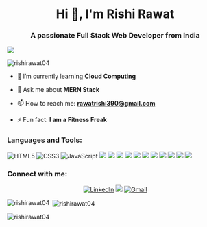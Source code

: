 <h1 align="center">Hi 👋, I'm Rishi Rawat</h1>
<h3 align="center">A passionate Full Stack Web Developer from India</h3>
<img src="https://images.hdqwalls.com/wallpapers/web-development-minimalism-bl.jpg"></img>

<p align="left"> <img src="https://komarev.com/ghpvc/?username=rishirawat04&label=Profile%20views&color=0e75b6&style=flat" alt="rishirawat04" /> </p>

- 🌱 I’m currently learning **Cloud Computing**

- 💬 Ask me about **MERN Stack**

- 📫 How to reach me: **rawatrishi390@gmail.com**

- ⚡ Fun fact: **I am a Fitness Freak**

<h3 align="left">Languages and Tools:</h3>
<p align="left">
  <img alt="HTML5" src="https://img.shields.io/badge/html5-%23E34F26.svg?&style=for-the-badge&logo=html5&logoColor=white" />
  <img alt="CSS3" src="https://img.shields.io/badge/css3-%231572B6.svg?&style=for-the-badge&logo=css3&logoColor=white" />
  <img alt="JavaScript" src="https://img.shields.io/badge/javascript-%23323330.svg?&style=for-the-badge&logo=javascript&logoColor=%23F7DF1E" />
  <img src="https://img.shields.io/badge/react_native%20-%2320232a.svg?&style=for-the-badge&logo=react&logoColor=%2361DAFB"/>
  <img src="https://img.shields.io/badge/react%20-%2320232a.svg?&style=for-the-badge&logo=react&logoColor=%2361DAFB"/>
  <img src="https://img.shields.io/badge/tailwindcss%20-%2338B2AC.svg?&style=for-the-badge&logo=tailwind-css&logoColor=white"/>
  <img src="https://img.shields.io/badge/redux%20-%23593d88.svg?&style=for-the-badge&logo=redux&logoColor=white"/>
  <img src="https://img.shields.io/badge/express.js%20-%23404d59.svg?&style=for-the-badge"/>
  <img src="https://img.shields.io/badge/node.js%20-%2343853D.svg?&style=for-the-badge&logo=node.js&logoColor=white"/>
  <img src="https://img.shields.io/badge/mongodb%20-%234ea94b.svg?&style=for-the-badge&logo=mongodb&logoColor=white"/>
  <img src="https://img.shields.io/badge/daisy_ui-%232a4d69.svg?&style=for-the-badge&logo=figma&logoColor=white"/>
  <img src="https://img.shields.io/badge/figma%20-%23F24E1E.svg?&style=for-the-badge&logo=figma&logoColor=white"/>
  <img src="https://img.shields.io/badge/agile%20-%230175C2.svg?&style=for-the-badge&logo=agile&logoColor=white"/>
  <img src="https://img.shields.io/badge/azure-%230072C6.svg?&style=for-the-badge&logo=azure-devops&logoColor=white"/>
</p>

<div align="center">
<h3 align="left">Connect with me:</h3>
 
<a href="https://www.linkedin.com/in/rishi-rawat-a6632a251//" target="_blank"><img alt="LinkedIn" src="https://img.shields.io/badge/linkedin%20-%230077B5.svg?&style=for-the-badge&logo=linkedin&logoColor=white" /></a>
<a href="https://twitter.com/Rishi_Rawat_04" target="_blank"><img src="https://img.shields.io/badge/twitter-%2300acee.svg?&style=for-the-badge&logo=twitter&logoColor=white&alt=twitter" /></a>
<a href="mailto:rawatrishi390@gmail.com"><img  alt="Gmail" src="https://img.shields.io/badge/Gmail-D14836?style=for-the-badge&logo=gmail&logoColor=white" /></a>
</div>

<p><img align="left" src="https://github-readme-stats.vercel.app/api/top-langs?username=rishirawat04&show_icons=true&locale=en&layout=compact" alt="rishirawat04" /></p>

<p>&nbsp;<img align="center" src="https://github-readme-stats.vercel.app/api?username=rishirawat04&show_icons=true&locale=en" alt="rishirawat04" /></p>

<p><img align="center" src="https://github-readme-streak-stats.herokuapp.com/?user=rishirawat04&" alt="rishirawat04" /></p>
